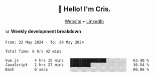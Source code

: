 
<h2 align="center">👋 Hello! I'm Cris.</h2>
<p align="center">
  <a href="https://www.criscunas.dev">Website</a> •
  <a href="https://www.linkedin.com/in/cristophercunas/">LinkedIn</a> 
</p>


📊 **Weekly development breakdown**
<!--START_SECTION:waka-->

```txt
From: 22 May 2024 - To: 29 May 2024

Total Time: 6 hrs 42 mins

Vue.js       4 hrs 15 mins   ████████████████░░░░░░░░░   63.40 %
JavaScript   2 hrs 27 mins   █████████░░░░░░░░░░░░░░░░   36.54 %
Bash         0 secs          ░░░░░░░░░░░░░░░░░░░░░░░░░   00.06 %
```

<!--END_SECTION:waka-->
